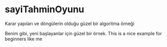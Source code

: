 # sayiTahminOyunu
Karar yapıları ve döngülerin olduğu güzel bir algoritma örneği

Benim gibi, yeni başlayanlar için güzel bir örnek. This is a nice example for beginners like me
